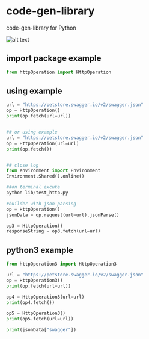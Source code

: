# code-gen-library
code-gen-library for Python

![alt text](https://github.com/umutboz/code-gen_lib/blob/master/code_gen_diagram.png?raw=true)


## import package example


```python
from httpOperation import HttpOperation
```

## using example
```python
url = "https://petstore.swagger.io/v2/swagger.json"
op = HttpOperation()
print(op.fetch(url=url))


## or using example
url = "https://petstore.swagger.io/v2/swagger.json"
op = HttpOperation(url=url)
print(op.fetch())


## close log 
from environment import Environment
Environment.Shared().online()

##on terminal excute
python lib/test_http.py

#builder with json parsing
op = HttpOperation()
jsonData = op.request(url=url).jsonParse()

op3 = HttpOperation()
responseString = op3.fetch(url=url)
```


## python3 example

```python
from httpOperation3 import HttpOperation3
```

```python
url = "https://petstore.swagger.io/v2/swagger.json"
op = HttpOperation3()
print(op.fetch(url=url))
```


```python
op4 = HttpOperation3(url=url)
print(op4.fetch())

op5 = HttpOperation3()
print(op5.fetch(url=url))

print(jsonData["swagger"])
```
